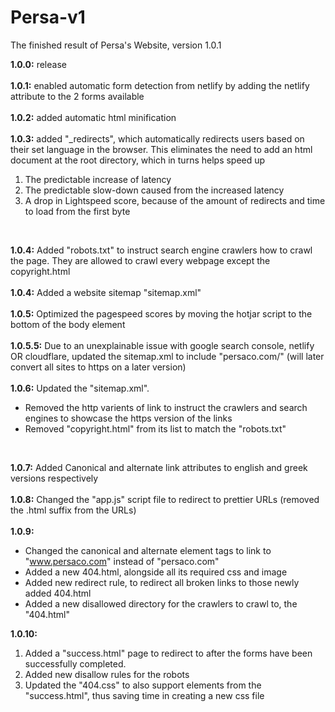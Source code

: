 # Persa-v1
The finished result of Persa's Website, version 1.0.1

__1.0.0:__ release <br>
<br>
__1.0.1:__ enabled automatic form detection from netlify by adding the netlify attribute to the 2 forms available <br>
<br>
__1.0.2:__ added automatic html minification <br>
<br>
__1.0.3:__ added "_redirects", which automatically redirects users based on their set language in the browser. This eliminates the need to add an html document at the root directory, which in turns helps speed up 

 <ol>   <li>The predictable increase of latency</li>   <li>The
   predictable slow-down caused from the increased latency</li>   <li>A
   drop in Lightspeed score, because of the amount of redirects and time
   to load from the first byte</li> </ol>
   <br>

__1.0.4:__ Added "robots.txt" to instruct search engine crawlers how to crawl the page. They are allowed to crawl every webpage except the copyright.html <br>
<br>
__1.0.4:__ Added a website sitemap "sitemap.xml" <br>
<br>
__1.0.5:__ Optimized the pagespeed scores by moving the hotjar script to the bottom of the body element <br>
<br>
__1.0.5.5:__ Due to an unexplainable issue with google search console, netlify OR cloudflare, updated the sitemap.xml to include "persaco.com/" (will later convert all sites to https on a later version) <br>
<br>
__1.0.6:__ Updated the "sitemap.xml". <ul>  <li>Removed the http varients of link to instruct the crawlers and search engines to showcase the https version of the links</li>  <li>Removed "copyright.html" from its list to match the "robots.txt" </li>  </ul> <br>

__1.0.7:__ Added Canonical and alternate link attributes to english and greek versions respectively <br>
<br>
__1.0.8:__ Changed the "app.js" script file to redirect to prettier URLs (removed the .html suffix from the URLs) <br>
<br>
__1.0.9:__ <ul>  <li>Changed the canonical and alternate element tags to link to "www.persaco.com" instead of "persaco.com"</li>  <li>Added a new 404.html, alongside all its required css and image</li>  <li> Added new redirect rule, to redirect all broken links to those newly added 404.html </li>  <li> Added a new disallowed directory for the crawlers to crawl to, the "404.html" </li>  </ul>

__1.0.10:__ <ol>  <li>Added a "success.html" page to redirect to after the forms have been successfully completed.</li>  <li>Added new disallow rules for the robots</li>  <li>Updated the "404.css" to also support elements from the "success.html", thus saving time in creating a new css file</li>  </ol>

